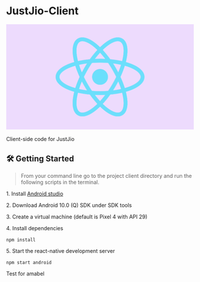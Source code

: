# JustJio-Client

![landing](./assets/gifs/JustJio-Client.gif)

Client-side code for JustJio

## 🛠 Getting Started
> From your command line go to the project client directory and run the following scripts in the terminal.


1\. Install [Android studio](https://developer.android.com/studio)

2\. Download Android 10.0 (Q) SDK under SDK tools

3\. Create a virtual machine (default is Pixel 4 with API 29)

4\. Install dependencies

```terminal
npm install
```

5\. Start the react-native development server

```terminal
npm start android
```

Test for amabel
